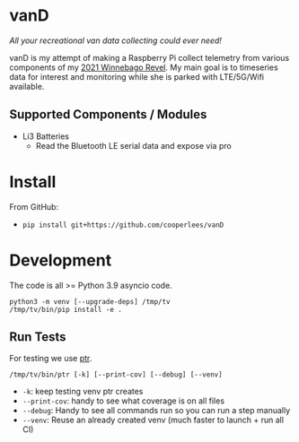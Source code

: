 # vanD

*All your recreational van data collecting could ever need!*

vanD is my attempt of making a Raspberry Pi collect telemetry from various
components of my [2021 Winnebago Revel](https://vanlife.cooperlees.com/).
My main goal is to timeseries data for interest and monitoring while she
is parked with LTE/5G/Wifi available.

## Supported Components / Modules

- Li3 Batteries
  - Read the Bluetooth LE serial data and expose via pro

# Install

From GitHub:
- `pip install git+https://github.com/cooperlees/vanD`

# Development

The code is all >= Python 3.9 asyncio code.

```console
python3 -m venv [--upgrade-deps] /tmp/tv
/tmp/tv/bin/pip install -e .
````

## Run Tests

For testing we use [ptr](https://github.com/facebookincubator/ptr/).

```console
/tmp/tv/bin/ptr [-k] [--print-cov] [--debug] [--venv]
```

- `-k`: keep testing venv ptr creates
- `--print-cov`: handy to see what coverage is on all files
- `--debug`: Handy to see all commands run so you can run a step manually
- `--venv`: Reuse an already created venv (much faster to launch + run all CI)
